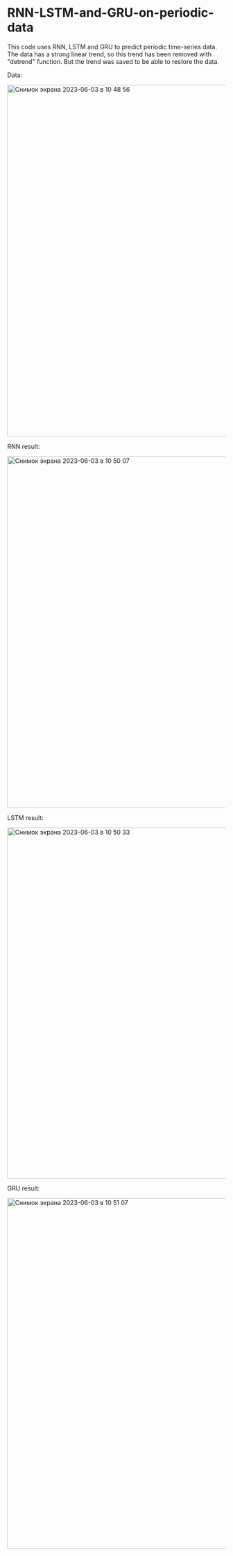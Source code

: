 # RNN-LSTM-and-GRU-on-periodic-data

This code uses RNN, LSTM and GRU to predict periodic time-series data.
The data has a strong linear trend, so this trend has been removed with "detrend" function. But the trend was saved to be able to restore the data.

Data:

<img width="810" alt="Снимок экрана 2023-06-03 в 10 48 56" src="https://github.com/vladimir-ciric/RNN-LSTM-and-GRU-on-periodic-data/assets/95381758/19e126e0-d4ba-4a96-81ff-fa9e61161dc5">

RNN result:

<img width="810" alt="Снимок экрана 2023-06-03 в 10 50 07" src="https://github.com/vladimir-ciric/RNN-LSTM-and-GRU-on-periodic-data/assets/95381758/2df45eb9-7b92-46a0-a267-973593d20629">

LSTM result:

<img width="808" alt="Снимок экрана 2023-06-03 в 10 50 33" src="https://github.com/vladimir-ciric/RNN-LSTM-and-GRU-on-periodic-data/assets/95381758/ca05bd13-eeac-45e2-b0a7-1656bbb205aa">

GRU result:

<img width="808" alt="Снимок экрана 2023-06-03 в 10 51 07" src="https://github.com/vladimir-ciric/RNN-LSTM-and-GRU-on-periodic-data/assets/95381758/689985a0-e6e3-4d42-bc4a-9eb4e0ef064e">
